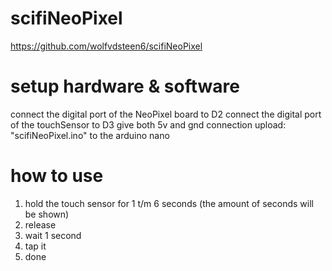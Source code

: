 # scifiNeoPixel
https://github.com/wolfvdsteen6/scifiNeoPixel

# setup hardware & software
connect the digital port of the NeoPixel board to D2
connect the digital port of the touchSensor to D3
give both 5v and gnd connection
upload: "scifiNeoPixel.ino" to the arduino nano

# how to use
1. hold the touch sensor for 1 t/m 6 seconds (the amount of seconds will be shown)
2. release
3. wait 1 second
4. tap it
5. done
